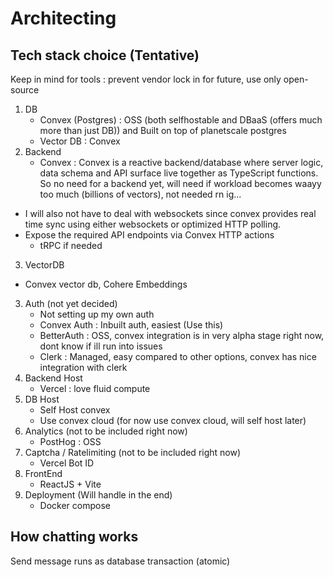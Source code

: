 # Architecting
## Tech stack choice (Tentative)
Keep in mind for tools : prevent vendor lock in for future, use only open-source
1. DB
	- Convex (Postgres) : OSS (both selfhostable and DBaaS (offers much more than just DB)) and Built on top of planetscale postgres
	- Vector DB : Convex
2. Backend
	- Convex : Convex is a reactive backend/database where server logic, data schema and API surface live together as TypeScript functions. So no need for a backend yet, will need if workload becomes waayy too much (billions of vectors), not needed rn ig...
  - I will also not have to deal with websockets since convex provides real time sync using either websockets or optimized HTTP polling.
  - Expose the required API endpoints via Convex HTTP actions
	- tRPC if needed
3. VectorDB
  - Convex vector db, Cohere Embeddings
3. Auth (not yet decided)
	- Not setting up my own auth
	- Convex Auth : Inbuilt auth, easiest (Use this)
	- BetterAuth : OSS, convex integration is in very alpha stage right now, dont know if ill run into issues
	- Clerk : Managed, easy compared to other options, convex has nice integration with clerk
4. Backend Host
	- Vercel : love fluid compute
5. DB Host
	- Self Host convex
	- Use convex cloud (for now use convex cloud, will self host later)
6. Analytics (not to be included right now)
	- PostHog : OSS
7. Captcha / Ratelimiting (not to be included right now)
	- Vercel Bot ID
8. FrontEnd
	- ReactJS + Vite
9. Deployment (Will handle in the end)
	- Docker compose

## How chatting works
Send message runs as database transaction (atomic)
